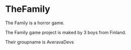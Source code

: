 # TheFamily
The Family is a horror game.

The Family game project is maked by 3 boys from Finland.

Their groupname is AveravaDevs

